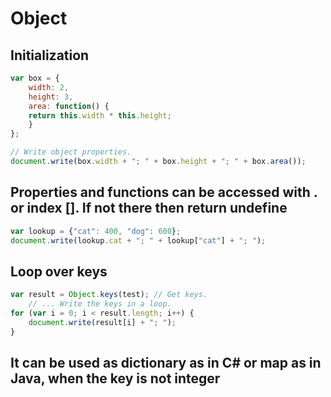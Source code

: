 # Object

## Initialization

```javascript
var box = {
    width: 2,
    height: 3,
    area: function() {
    return this.width * this.height;
    }
};

// Write object properties.
document.write(box.width + "; " + box.height + "; " + box.area());
```

## Properties and functions can be accessed with . or index \[\]. If not there then return undefine

```javascript
var lookup = {"cat": 400, "dog": 600};
document.write(lookup.cat + "; " + lookup["cat"] + "; ");
```

## Loop over keys

```javascript
var result = Object.keys(test); // Get keys.
    // ... Write the keys in a loop.
for (var i = 0; i < result.length; i++) {
    document.write(result[i] + "; ");
}
```

## It can be used as dictionary as in C\# or map as in Java, when the key is not integer

